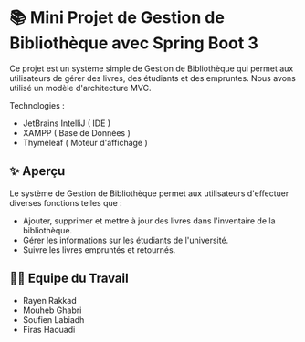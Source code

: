 # 📚 Mini Projet de Gestion de Bibliothèque avec Spring Boot 3

Ce projet est un système simple de Gestion de Bibliothèque qui permet aux utilisateurs de gérer des livres, des étudiants et des empruntes.
Nous avons utilisé un modèle d'architecture MVC.

Technologies :
- JetBrains IntelliJ ( IDE )
- XAMPP ( Base de Données )
- Thymeleaf ( Moteur d'affichage )

## ✨ Aperçu

Le système de Gestion de Bibliothèque permet aux utilisateurs d'effectuer diverses fonctions telles que :

- Ajouter, supprimer et mettre à jour des livres dans l'inventaire de la bibliothèque.
- Gérer les informations sur les étudiants de l'université.
- Suivre les livres empruntés et retournés.
  
## 👨‍💻 Equipe du Travail

- Rayen Rakkad
- Mouheb Ghabri
- Soufien Labiadh
- Firas Haouadi
